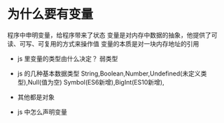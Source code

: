# 为什么要有变量

程序中申明变量，给程序带来了状态
变量是对内存中数据的抽象，他提供了可读、可写、可复用的方式来操作值
变量的本质是对一块内存地址的引用

- js 里变量的类型由什么决定？
    弱类型

- js 的几种基本数据类型
    String,Boolean,Number,Undefined(未定义类型),Null(值为空)
    Symbol(ES6新增),BigInt(ES10新增),
- 其他都是对象

- js 中怎么声明变量
